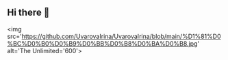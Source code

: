 ## Hi there 👋

<img src='https://github.com/UvarovaIrina/UvarovaIrina/blob/main/%D1%81%D0%BC%D0%B0%D0%B9%D0%BB%D0%B8%D0%BA%D0%B8.jpg' alt='The Unlimited='600'>
